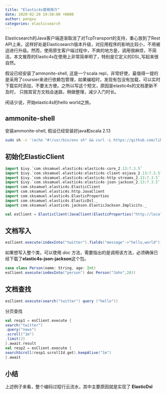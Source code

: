 ```yaml
---
title: "Elastic4s使用简介"
date: 2020-02-20 19:50:00 +0800
author: pengxu
categories: elasticsearch
---
```


Elasticsearch的Java客户端逐渐取消了对TcpTransport的支持，重心放到了Rest API上来，这样好处是Elasticsearch版本升级，对应用程序的影响比较小，不用被迫进行升级。然而，使用原生客户端过程中，不爽的地方是，调用很麻烦，不简洁。本文推荐的Elastic4s在使用上非常简单明了，特别是它定义的DSL,写起来很自然。

假设已经安装了ammonite-shell, 这是一个scala repl，非常好使，最值得一提的是采用了coursier来进行依赖包管理，如果编程时，发现有包没有加载，可以实时下载实时添加，不要太方便。之所以写这个短文，原因是elastic4s的文档更新不及时， 只按其官方文档会迷路，稍做整理，减少入门时长。

闲话少说，开始elastic4s的hello world之旅。

## ammonite-shell 

安装ammonite-shell, 假设已经安装好java和scala 2.13

```bash
sudo sh -c '(echo "#!/usr/bin/env sh" && curl -L https://github.com/lihaoyi/Ammonite/releases/download/2.0.4/2.13-2.0.4) > /usr/local/bin/amm && chmod +x /usr/local/bin/amm' && amm
```

## 初始化ElasticClient

```scala
import $ivy.`com.sksamuel.elastic4s:elastic4s-core_2.13:7.3.5`
import $ivy.`com.sksamuel.elastic4s:elastic4s-client-esjava_2.13:7.3.5`
import $ivy.`com.sksamuel.elastic4s:elastic4s-http-streams_2.13:7.3.5`
import $ivy.`com.sksamuel.elastic4s:elastic4s-json-jackson_2.13:7.3.5`
import com.sksamuel.elastic4s.ElasticClient
import com.sksamuel.elastic4s.http.JavaClient
import com.sksamuel.elastic4s.ElasticProperties
import com.sksamuel.elastic4s.ElasticDsl._
import com.sksamuel.elastic4s.jackson.ElasticJackson.Implicits._

val esClient = ElasticClient(JavaClient(ElasticProperties("http://localhost:9200")))
```

## 文档写入

```scala
esClient.execute(indexInto("twitter").fields("message"->"hello,world"))
```

如果想写入整个类，可以使用 _doc_ 方法，需要指出的是调用该方法，必须确保已经下载了**elastic4s-json-jackson**这个包。

```scala
case class Person(name: String, age: Int)
esClient.execute(indexInto("person") doc Person("John",28))
```

## 文档查找

```scala
esClient.execute(search("twitter") query ("hello"))
```
分页查找

```scala
val resp1 = esClient.execute {
search("twitter")
.query("news")
.scroll("1m")
.limit(2)
}.await.result
val resp2 = esClient.execute {
searchScroll(resp1.scrollId.get).keepAlive("1m")
}.await
```

## 小结

上述例子来看，整个编码过程行云流水，其中主要原因就是实现了 **ElasticDsl**
